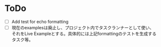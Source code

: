 # ToDo

- [ ] Add test for echo formatting
- [ ] 現在のexamplesは廃止し、プロジェクト内でタスクランナーとして使い、それをLive Exampleとする。具体的には上記formattingのテストを生成するタスク等。

